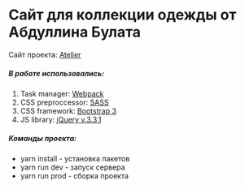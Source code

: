 # Сайт для коллекции одежды от Абдуллина Булата #
Сайт проекта: [Atelier](http://adel-ismagilov.ru/projects/atelier/)
##### В работе использовались: #####
1. Task manager: [Webpack](https://webpack.js.org/)
2. CSS preproccessor: [SASS](http://sass-lang.com/)
3. CSS framework: [Bootstrap 3](https://getbootstrap.com/)
4. JS library: [jQuery v.3.3.1](https://jquery.com/)

##### Команды проекта: ######
+ yarn install - установка пакетов
+ yarn run dev - запуск сервера
+ yarn run prod - сборка проекта
